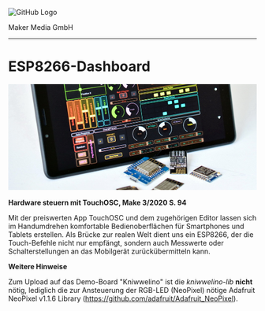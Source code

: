 ![GitHub Logo](http://www.heise.de/make/icons/make_logo.png)

Maker Media GmbH

***

# ESP8266-Dashboard

![Picture](https://github.com/MakeMagazinDE/TouchOSC-ESP8266/blob/master/aufm_gh.JPG)

**Hardware steuern mit TouchOSC, Make 3/2020 S. 94**

Mit der preiswerten App TouchOSC und dem zugehörigen Editor lassen sich im Handumdrehen komfortable Bedienoberflächen für Smartphones und Tablets erstellen. Als Brücke zur realen Welt dient uns ein ESP8266, der die Touch-Befehle nicht nur empfängt, sondern auch Messwerte oder Schalterstellungen an das Mobilgerät zurückübermitteln kann. 

**Weitere Hinweise**

Zum Upload auf das Demo-Board "Kniwwelino" ist die *kniwwelino-lib* **nicht** nötig, lediglich die zur Ansteuerung der RGB-LED (NeoPixel) nötige Adafruit NeoPixel v1.1.6 Library (https://github.com/adafruit/Adafruit_NeoPixel).

